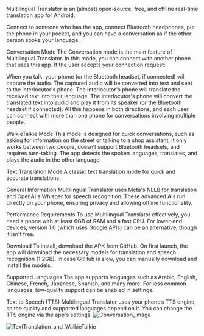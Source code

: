 Multilingual Translator is an (almost) open-source, free, and offline real-time translation app for Android.

Connect to someone who has the app, connect Bluetooth headphones, put the phone in your pocket, and you can have a conversation as if the other person spoke your language.

Conversation Mode
The Conversation mode is the main feature of Multilingual Translator. In this mode, you can connect with another phone that uses this app. If the user accepts your connection request:

When you talk, your phone (or the Bluetooth headset, if connected) will capture the audio.
The captured audio will be converted into text and sent to the interlocutor's phone.
The interlocutor's phone will translate the received text into their language.
The interlocutor's phone will convert the translated text into audio and play it from its speaker (or the Bluetooth headset if connected).
All this happens in both directions, and each user can connect with more than one phone for conversations involving multiple people.

WalkieTalkie Mode
This mode is designed for quick conversations, such as asking for information on the street or talking to a shop assistant. It only works between two people, doesn’t support Bluetooth headsets, and requires turn-taking. The app detects the spoken languages, translates, and plays the audio in the other language.

Text Translation Mode
A classic text translation mode for quick and accurate translations.

General Information
Multilingual Translator uses Meta's NLLB for translation and OpenAI's Whisper for speech recognition. These advanced AIs run directly on your phone, ensuring privacy and allowing offline functionality.

Performance Requirements
To use Multilingual Translator effectively, you need a phone with at least 6GB of RAM and a fast CPU. For lower-end devices, version 1.0 (which uses Google APIs) can be an alternative, though it isn't free.

Download
To install, download the APK from GitHub. On first launch, the app will download the necessary models for translation and speech recognition (1.2GB). In case GitHub is slow, you can manually download and install the models.

Supported Languages
The app supports languages such as Arabic, English, Chinese, French, Japanese, Spanish, and many more. For less common languages, low-quality support can be enabled in settings.

Text to Speech (TTS)
Multilingual Translator uses your phone’s TTS engine, so the quality and supported languages depend on it. You can change the TTS engine via the app's settings.
![Conversation_image](https://github.com/user-attachments/assets/d0e270f7-efc9-4453-891f-02d6a7a0114b)

![TextTranslation_and_WalkieTalkie](https://github.com/user-attachments/assets/078c3e10-44e4-44c7-8b1f-dc025407b6df)

